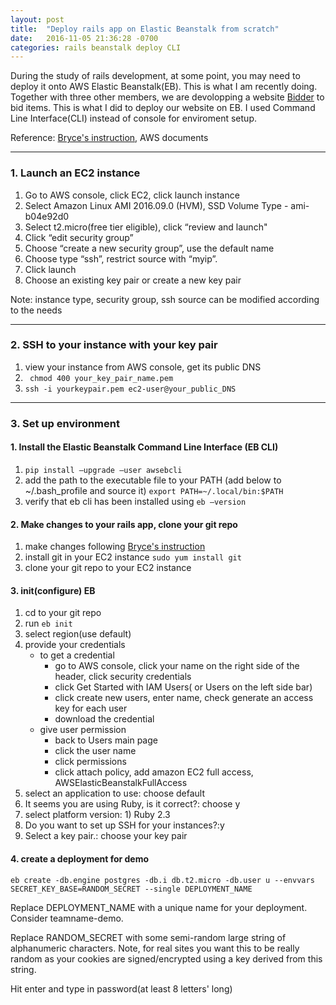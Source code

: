 ```yaml
---
layout: post
title:  "Deploy rails app on Elastic Beanstalk from scratch"
date:   2016-11-05 21:36:28 -0700
categories: rails beanstalk deploy CLI
---
```

During the study of rails development, at some point, you may need to deploy it onto AWS Elastic Beanstalk(EB). This is what I am recently doing. Together with three other members, we are devolopping a website [Bidder][bidder-github] to bid items. This is what I did to deploy our website on EB. I used Command Line Interface(CLI) instead of console for enviroment setup.

Reference: [Bryce's instruction][bryce-instruction], AWS documents

* * *

### 1. Launch an EC2 instance ###


1. Go to AWS console, click EC2, click launch instance
2. Select Amazon Linux AMI 2016.09.0 (HVM), SSD Volume Type - ami-b04e92d0
3. Select t2.micro(free tier eligible), click “review and launch"
4. Click “edit security group” 
5. Choose “create a new security group”, use the default name
6. Choose type “ssh”, restrict source with “myip”.
7. Click launch
8. Choose an existing key pair or create a new key pair

Note: instance type, security group, ssh source can be modified according to the needs

* * *

### 2. SSH to your instance with your key pair ###


1. view your instance from AWS console, get its public DNS
2. ` chmod 400 your_key_pair_name.pem`
3. `ssh -i yourkeypair.pem ec2-user@your_public_DNS`

* * *

### 3. Set up environment ###

#### 1. Install the Elastic Beanstalk Command Line Interface (EB CLI) ####
1. `pip install —upgrade —user awsebcli`
2. add the path to the executable file to your PATH (add below to ~/.bash_profile and source it)
  `export PATH=~/.local/bin:$PATH`
3. verify that eb cli has been installed using `eb —version`

#### 2. Make changes to your rails app, clone your git repo ####
1. make changes following [Bryce's instruction][bryce-instruction]
2. install git in your EC2 instance `sudo yum install git`
3. clone your git repo to your EC2 instance


#### 3. init(configure) EB ####
1. cd to your git repo
2. run `eb init`
3. select region(use default)
4. provide your credentials
    * to get a credential
        - go to AWS console, click your name on the right side of the header, click security credentials
        - click Get Started with IAM Users( or Users on the left side bar)
        - click create new users, enter name, check generate an access key for each user
        - download the credential
    * give user permission
        - back to Users main page
        - click the user name
        - click permissions
        - click attach policy, add amazon EC2 full access, AWSElasticBeanstalkFullAccess
5. select an application to use: choose default
6. It seems you are using Ruby, is it correct?: choose y
7. select platform version: 1) Ruby 2.3
8. Do you want to set up SSH for your instances?:y
9. Select a key pair.: choose your key pair


#### 4. create a deployment for demo ####
`eb create -db.engine postgres -db.i db.t2.micro -db.user u --envvars SECRET_KEY_BASE=RANDOM_SECRET --single DEPLOYMENT_NAME`

Replace DEPLOYMENT_NAME with a unique name for your deployment. Consider teamname-demo.

Replace RANDOM_SECRET with some semi-random large string of alphanumeric characters. Note, for real sites you want this to be really random as your cookies are signed/encrypted using a key derived from this string.

Hit enter and type in password(at least 8 letters' long)


[bidder-github]: https://github.com/scalableinternetservices/Bidder
[bryce-instruction]: https://github.com/scalableinternetservices/demo_rails5_beanstalk
